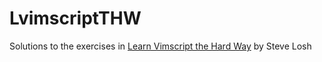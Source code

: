 # LvimscriptTHW
Solutions to the exercises in [Learn Vimscript the Hard Way](http://learnvimscriptthehardway.stevelosh.com/) by Steve Losh
